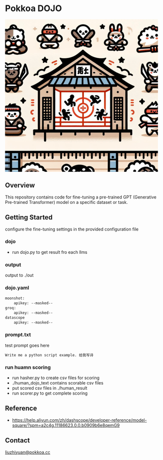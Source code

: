 # Pokkoa DOJO

![dojo](https://github.com/jebberwocky/pokkoa-dojo/blob/main/pokkoa-dojo.jpg?raw=true)

## Overview

This repository contains code for fine-tuning a pre-trained GPT (Generative Pre-trained Transformer) model on a specific dataset or task.

## Getting Started


configure the fine-tuning settings in the provided configuration file

### dojo
- run dojo.py to get result fro each llms

### output
output to ./out

### dojo.yaml
```
moonshot:
    apikey: --masked--
groq:
    apikey: --masked--
datascope
    apikey: --masked--
```
### prompt.txt
test prompt goes here
```
Write me a python script example. 给我写诗
```

### run huamn scoring
- run hasher.py to create csv files for scoring
- ./human_dojo_text contains scorable csv files
- put scored csv files in ./human_result
- run scorer.py to get complete scoring

## Reference
- https://help.aliyun.com/zh/dashscope/developer-reference/model-square/?spm=a2c4g.11186623.0.0.b0909b6e8qemG9

## Contact
liuzhiyuan@pokkoa.cc
